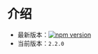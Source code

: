 # 介绍

- 最新版本：[![npm version](https://img.shields.io/npm/v/any-touch/latest.svg)](https://www.npmjs.com/package/any-touch)
- 当前版本：`2.2.0`
